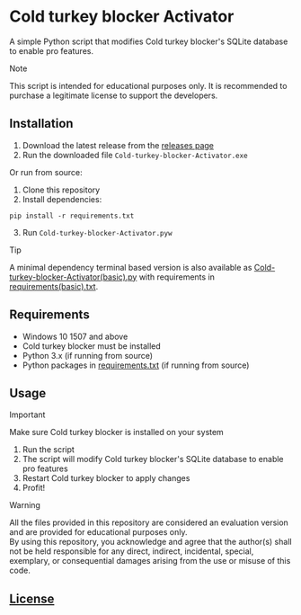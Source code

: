# Cold turkey blocker Activator

A simple Python script that modifies Cold turkey blocker's SQLite database to enable pro features.

> [!NOTE]
> This script is intended for educational purposes only. It is recommended to purchase a legitimate license to support the developers.

## Installation

1. Download the latest release from the [releases page](https://github.com/singhmanasmay/coldturkeyblocker-activator/releases)
3. Run the downloaded file `Cold-turkey-blocker-Activator.exe`

Or run from source:

1. Clone this repository
2. Install dependencies:
```
pip install -r requirements.txt
```
3. Run `Cold-turkey-blocker-Activator.pyw`

> [!TIP]
> A minimal dependency terminal based version is also available as [Cold-turkey-blocker-Activator(basic).py](Cold-turkey-blocker-Activator(basic).py) with requirements in [requirements(basic).txt](requirements(basic).txt).

## Requirements

- Windows 10 1507 and above
- Cold turkey blocker must be installed
- Python 3.x (if running from source)
- Python packages in [requirements.txt](requirements.txt) (if running from source)

## Usage

> [!IMPORTANT]
> Make sure Cold turkey blocker is installed on your system

1. Run the script
2. The script will modify Cold turkey blocker's SQLite database to enable pro features
3. Restart Cold turkey blocker to apply changes
4. Profit!

> [!WARNING]
> All the files provided in this repository are considered an evaluation version and are provided for educational purposes only.\
> By using this repository, you acknowledge and agree that the author(s) shall not be held responsible for any direct, indirect, incidental, special, exemplary, or consequential damages arising from the use or misuse of this code.


## [License](LICENSE)
